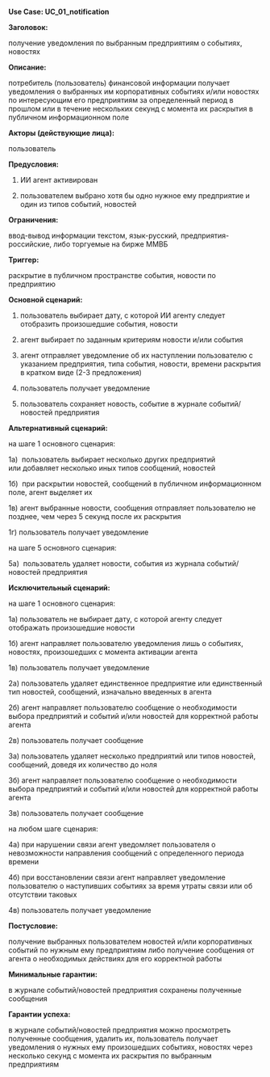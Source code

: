 ﻿**Use Case: UC\_01\_notification**

**Заголовок:**

получение уведомления по выбранным предприятиям о событиях, новостях

**Описание:**

потребитель (пользователь) финансовой информации получает уведомления о выбранных им корпоративных событиях и/или новостях по интересующим его предприятиям за определенный период в прошлом или в течение нескольких секунд с момента их раскрытия в публичном информационном поле

**Акторы (действующие лица):**

пользователь

**Предусловия:**

1. ИИ агент активирован

2. пользователем выбрано хотя бы одно нужное ему предприятие и один из типов событий, новостей

**Ограничения:**

ввод-вывод информации текстом, язык-русский, предприятия-российские, либо торгуемые на бирже ММВБ

**Триггер:**

раскрытие в публичном пространстве события, новости по предприятию

**Основной сценарий:**

1) пользователь выбирает дату, с которой ИИ агенту следует отобразить произошедшие события, новости

2) агент выбирает по заданным критериям новости и/или события

3) агент отправляет уведомление об их наступлении пользователю с указанием предприятия, типа события, новости, времени раскрытия в кратком виде (2-3 предложения)

4) пользователь получает уведомление

5) пользователь сохраняет новость, событие в журнале событий/новостей предприятия

**Альтернативный сценарий:**

на шаге 1 основного сценария:

1а)  пользователь выбирает несколько других предприятий или добавляет несколько иных типов сообщений, новостей

1б)  при раскрытии новостей, сообщений в публичном информационном поле, агент выделяет их

1в) агент выбранные новости, сообщения отправляет пользователю не позднее, чем через 5 секунд после их раскрытия

1г) пользователь получает уведомление

на шаге 5 основного сценария:

5а)  пользователь удаляет новости, события из журнала событий/новостей предприятия

**Исключительный сценарий:**

на шаге 1 основного сценария:

1а) пользователь не выбирает дату, с которой агенту следует отображать произошедшие новости

1б) агент направляет пользователю уведомления лишь о событиях, новостях, произошедших с момента активации агента

1в) пользователь получает уведомление

2а) пользователь удаляет единственное предприятие или единственный тип новостей, сообщений, изначально введенных в агента

2б) агент направляет пользователю сообщение о необходимости выбора предприятий и событий и/или новостей для корректной работы агента

2в) пользователь получает сообщение

3а) пользователь удаляет несколько предприятий или типов новостей, сообщений, доведя их количество до ноля

3б) агент направляет пользователю сообщение о необходимости выбора предприятий и событий и/или новостей для корректной работы агента

3в) пользователь получает сообщение

на любом шаге сценария:

4а) при нарушении связи агент уведомляет пользователя о невозможности направления сообщений с определенного периода времени

4б) при восстановлении связи агент направляет уведомление пользователю о наступивших событиях за время утраты связи или об отсутствии таковых

4в) пользователь получает уведомление

**Постусловие:**

получение выбранных пользователем новостей и/или корпоративных событий по нужным ему предприятиям либо получение сообщения от агента о необходимых действиях для его корректной работы 

**Минимальные гарантии:**

в журнале событий/новостей предприятия сохранены полученные сообщения

**Гарантии успеха:**

в журнале событий/новостей предприятия можно просмотреть полученные сообщения, удалить их, пользователь получает уведомления о нужных ему произошедших событиях, новостях через несколько секунд с момента их раскрытия по выбранным предприятиям
